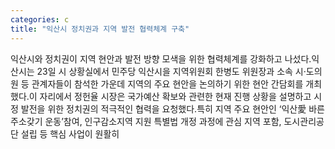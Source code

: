 ```yaml
---
categories: c
title: "익산시 정치권과 지역 발전 협력체계 구축"
---
```

익산시와 정치권이 지역 현안과 발전 방향 모색을 위한 협력체계를 강화하고 나섰다.익산시는 23일 시 상황실에서 민주당 익산시을 지역위원회 한병도 위원장과 소속 시·도의원 등 관계자들이 참석한 가운데 지역의 주요 현안을 논의하기 위한 현안 간담회를 개최했다.이 자리에서 정헌율 시장은 국가예산 확보와 관련한 현재 진행 상황을 설명하고 시정 발전을 위한 정치권의 적극적인 협력을 요청했다.특히 지역 주요 현안인 ‘익산愛 바른주소갖기 운동’참여, 인구감소지역 지원 특별법 개정 과정에 관심 지역 포함, 도시관리공단 설립 등 핵심 사업이 원활히